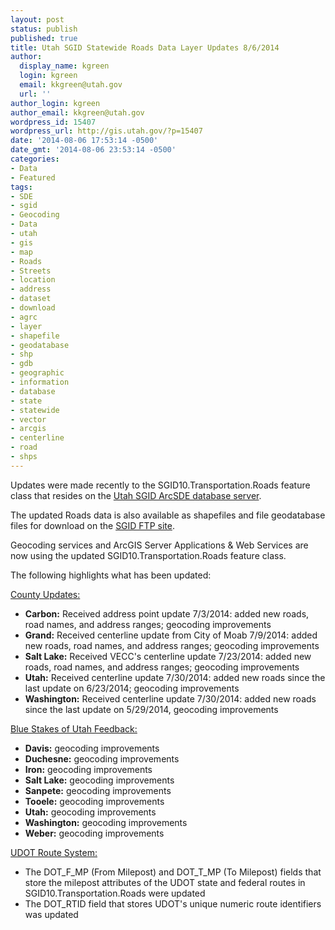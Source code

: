 ```yaml
---
layout: post
status: publish
published: true
title: Utah SGID Statewide Roads Data Layer Updates 8/6/2014
author:
  display_name: kgreen
  login: kgreen
  email: kkgreen@utah.gov
  url: ''
author_login: kgreen
author_email: kkgreen@utah.gov
wordpress_id: 15407
wordpress_url: http://gis.utah.gov/?p=15407
date: '2014-08-06 17:53:14 -0500'
date_gmt: '2014-08-06 23:53:14 -0500'
categories:
- Data
- Featured
tags:
- SDE
- sgid
- Geocoding
- Data
- utah
- gis
- map
- Roads
- Streets
- location
- address
- dataset
- download
- agrc
- layer
- shapefile
- geodatabase
- shp
- gdb
- geographic
- information
- database
- state
- statewide
- vector
- arcgis
- centerline
- road
- shps
---
```

<p>Updates were made recently to the SGID10.Transportation.Roads feature class that resides on the <a href="http://gis.utah.gov/data/how-to-connect-to-the-sgid-via-sde/">Utah SGID ArcSDE database server</a>.</p>
<p>The updated Roads data is also available as shapefiles and file geodatabase files for download on the <a href="ftp://ftp.agrc.utah.gov/UtahSGID_Vector/UTM12_NAD83/TRANSPORTATION/PackagedData/_Statewide/UtahRoadAndHighwaySystem/">SGID FTP site</a>.</p>
<p>Geocoding services and ArcGIS Server Applications & Web Services are now using the updated SGID10.Transportation.Roads feature class.</p>
<p>The following highlights what has been updated:</p>
<p><span style="text-decoration: underline;">County Updates:</span></p>
<ul>
<li><strong>Carbon:</strong> Received address point update 7/3/2014: added new roads, road names, and address ranges; geocoding improvements</li>
<li><strong>Grand:</strong> Received centerline update from City of Moab 7/9/2014: added new roads, road names, and address ranges; geocoding improvements</li>
<li><strong>Salt Lake:</strong> Received VECC's centerline update 7/23/2014: added new roads, road names, and address ranges; geocoding improvements</li>
<li><strong>Utah:</strong> Received centerline update 7/30/2014: added new roads since the last update on 6/23/2014; geocoding improvements</li>
<li><strong>Washington:</strong> Received centerline update 7/30/2014: added new roads since the last update on 5/29/2014, geocoding improvements</li>
</ul>
<p><span style="text-decoration: underline;">Blue Stakes of Utah Feedback:</span></p>
<ul>
<li><strong>Davis:</strong> geocoding improvements</li>
<li><strong>Duchesne:</strong> geocoding improvements</li>
<li><strong>Iron:</strong> geocoding improvements</li>
<li><strong>Salt Lake:</strong> geocoding improvements</li>
<li><strong>Sanpete:</strong> geocoding improvements</li>
<li><strong>Tooele:</strong> geocoding improvements</li>
<li><strong>Utah:</strong> geocoding improvements</li>
<li><strong>Washington:</strong> geocoding improvements</li>
<li><strong>Weber:</strong> geocoding improvements</li>
</ul>
<p><span style="text-decoration: underline;">UDOT Route System:</span></p>
<ul>
<li>The DOT_F_MP (From Milepost) and DOT_T_MP (To Milepost) fields that store the milepost attributes of the UDOT state and federal routes in SGID10.Transportation.Roads were updated</li>
<li>The DOT_RTID field that stores UDOT's unique numeric route identifiers was updated</li>
</ul>
